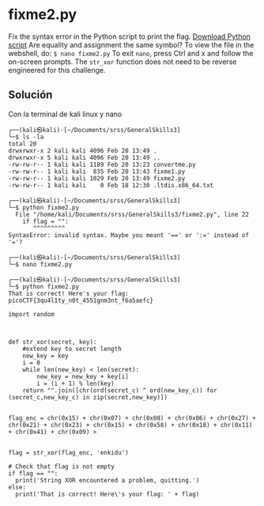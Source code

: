 # fixme2.py
Fix the syntax error in the Python script to print the flag. [Download Python script](https://artifacts.picoctf.net/c/6/fixme2.py)
Are equality and assignment the same symbol?
To view the file in the webshell, do: `$ nano fixme2.py`
To exit `nano`, press Ctrl and x and follow the on-screen prompts.
The `str_xor` function does not need to be reverse engineered for this challenge.

## Solución
Con la terminal de kali linux y nano

```
┌──(kali㉿kali)-[~/Documents/srss/GeneralSkills3]
└─$ ls -la
total 20
drwxrwxr-x 2 kali kali 4096 Feb 20 13:49 .
drwxrwxr-x 5 kali kali 4096 Feb 20 13:49 ..
-rw-rw-r-- 1 kali kali 1189 Feb 20 13:23 convertme.py
-rw-rw-r-- 1 kali kali  835 Feb 20 13:43 fixme1.py
-rw-rw-r-- 1 kali kali 1029 Feb 20 13:49 fixme2.py
-rw-rw-r-- 1 kali kali    0 Feb 18 12:30 .ltdis.x86_64.txt
                                                                                                                                                                      
┌──(kali㉿kali)-[~/Documents/srss/GeneralSkills3]
└─$ python fixme2.py 
  File "/home/kali/Documents/srss/GeneralSkills3/fixme2.py", line 22
    if flag = "":
       ^^^^^^^^^
SyntaxError: invalid syntax. Maybe you meant '==' or ':=' instead of '='?
                                                                                                                                                                      
┌──(kali㉿kali)-[~/Documents/srss/GeneralSkills3]
└─$ nano fixme2.py 
                                                                                                                                                                      
┌──(kali㉿kali)-[~/Documents/srss/GeneralSkills3]
└─$ python fixme2.py
That is correct! Here's your flag: picoCTF{3qu4l1ty_n0t_4551gnm3nt_f6a5aefc}

import random



def str_xor(secret, key):
    #extend key to secret length
    new_key = key
    i = 0
    while len(new_key) < len(secret):
        new_key = new_key + key[i]
        i = (i + 1) % len(key)        
    return "".join([chr(ord(secret_c) ^ ord(new_key_c)) for (secret_c,new_key_c) in zip(secret,new_key)])


flag_enc = chr(0x15) + chr(0x07) + chr(0x08) + chr(0x06) + chr(0x27) + chr(0x21) + chr(0x23) + chr(0x15) + chr(0x58) + chr(0x18) + chr(0x11) + chr(0x41) + chr(0x09) >

  
flag = str_xor(flag_enc, 'enkidu')

# Check that flag is not empty
if flag == "":
  print('String XOR encountered a problem, quitting.')
else:
  print('That is correct! Here\'s your flag: ' + flag)

```